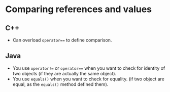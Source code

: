 # Comparing references and values
## C++
* Can overload `operator==` to define comparison.
## Java
* You use `operator!=` or `operator==` when you want to check for identity of two objects (if they are actually the same object).
* You use `equals()` when you want to check for equality. (if two object are equal, as the `equals()` method defined them).
